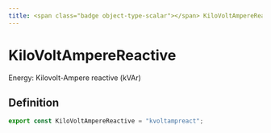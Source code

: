 ```yaml
---
title: <span class="badge object-type-scalar"></span> KiloVoltAmpereReactive
---
```

# <span class="badge object-type-scalar"></span> KiloVoltAmpereReactive

Energy: Kilovolt-Ampere reactive (kVAr)

## Definition

```typescript
export const KiloVoltAmpereReactive = "kvoltampreact";

```
